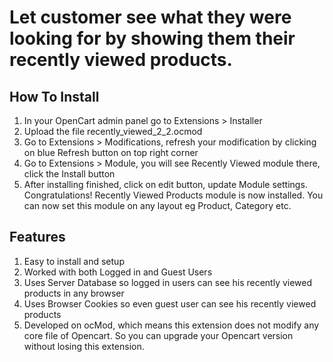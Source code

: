 # Let customer see what they were looking for by showing them their recently viewed products.

## How To Install
1) In your OpenCart admin panel go to Extensions > Installer
2) Upload the file recently_viewed_2_2.ocmod
3) Go to Extensions > Modifications, refresh your modification by clicking on blue Refresh button on top right corner
4) Go to Extensions > Module, you will see Recently Viewed module there, click the Install button
5) After installing finished, click on edit button, update Module settings.
Congratulations! Recently Viewed Products module is now installed. You can now set this module on any layout eg Product, Category etc.


## Features
1. Easy to install and setup
2. Worked with both Logged in and Guest Users
3. Uses Server Database so logged in users can see his recently viewed products in any browser
4. Uses Browser Cookies so even guest user can see his recently viewed products
5. Developed on ocMod, which means this extension does not modify any core file of Opencart. So you can upgrade your Opencart version without losing this extension.

